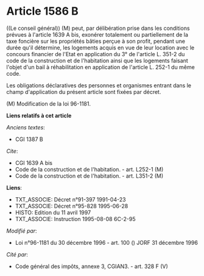 # Article 1586 B

((Le conseil général)) (M) peut, par délibération prise dans les conditions prévues à l'article 1639 A bis, exonérer
totalement ou partiellement de la taxe foncière sur les propriétés bâties perçue à son profit, pendant une durée qu'il
détermine, les logements acquis en vue de leur location avec le concours financier de l'Etat en application du 3° de
l'article L. 351-2 du code de la construction et de l'habitation ainsi que les logements faisant l'objet d'un bail à
réhabilitation en application de l'article L. 252-1 du même code.

Les obligations déclaratives des personnes et organismes entrant dans le champ d'application du présent article sont fixées
par décret.

(M) Modification de la loi 96-1181.

**Liens relatifs à cet article**

_Anciens textes_:

  - CGI 1387 B

_Cite_:

  - CGI 1639 A bis
  - Code de la construction et de l'habitation. - art. L252-1 (M)
  - Code de la construction et de l'habitation. - art. L351-2 (M)

**Liens**:

  - TXT_ASSOCIE: Décret n°91-397 1991-04-23
  - TXT_ASSOCIE: Décret n°95-828 1995-06-28
  - HISTO: Edition du 11 avril 1997
  - TXT_ASSOCIE: Instruction 1995-08-08 6C-2-95

_Modifié par_:

  - Loi n°96-1181 du 30 décembre 1996 - art. 100 () JORF 31 décembre 1996

_Cité par_:

  - Code général des impôts, annexe 3, CGIAN3. - art. 328 F (V)

